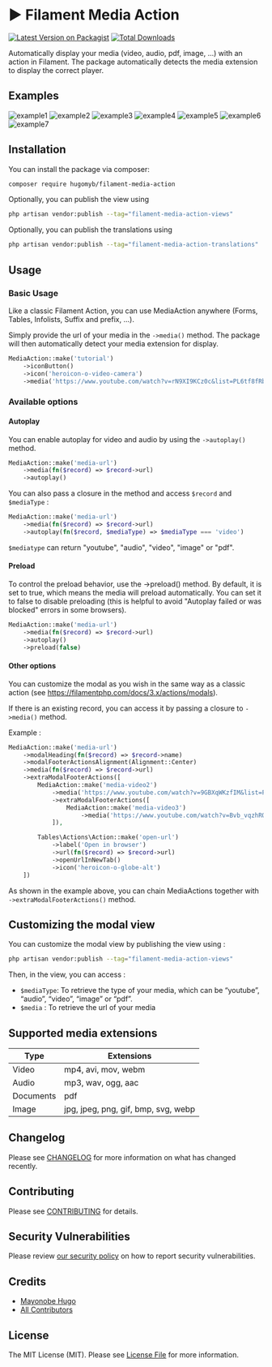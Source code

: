 # ▶️ Filament Media Action

[![Latest Version on Packagist](https://img.shields.io/packagist/v/hugomyb/filament-media-action.svg?style=flat-square)](https://packagist.org/packages/hugomyb/filament-media-action)
[![Total Downloads](https://img.shields.io/packagist/dt/hugomyb/filament-media-action.svg?style=flat-square)](https://packagist.org/packages/hugomyb/filament-media-action)



Automatically display your media (video, audio, pdf, image, ...) with an action in Filament.
The package automatically detects the media extension to display the correct player.

## Examples

![example1](https://raw.githubusercontent.com/hugomyb/filament-media-action/main/docs/example1.png)
![example2](https://raw.githubusercontent.com/hugomyb/filament-media-action/main/docs/example2.png)
![example3](https://raw.githubusercontent.com/hugomyb/filament-media-action/main/docs/example3.png)
![example4](https://raw.githubusercontent.com/hugomyb/filament-media-action/main/docs/example4.png)
![example5](https://raw.githubusercontent.com/hugomyb/filament-media-action/main/docs/example5.png)
![example6](https://raw.githubusercontent.com/hugomyb/filament-media-action/main/docs/example6.png)
![example7](https://raw.githubusercontent.com/hugomyb/filament-media-action/main/docs/example7.png)

## Installation

You can install the package via composer:

```bash
composer require hugomyb/filament-media-action
```

Optionally, you can publish the view using

```bash
php artisan vendor:publish --tag="filament-media-action-views"
```

Optionally, you can publish the translations using

```bash
php artisan vendor:publish --tag="filament-media-action-translations"
```

## Usage

### Basic Usage

Like a classic Filament Action, you can use MediaAction anywhere (Forms, Tables, Infolists, Suffix and prefix, ...).

Simply provide the url of your media in the `->media()` method. The package will then automatically detect your media extension for display.
```php
MediaAction::make('tutorial')
    ->iconButton()
    ->icon('heroicon-o-video-camera')
    ->media('https://www.youtube.com/watch?v=rN9XI9KCz0c&list=PL6tf8fRbavl3jfL67gVOE9rF0jG5bNTMi')
```

### Available options

#### Autoplay

You can enable autoplay for video and audio by using the `->autoplay()` method.

```php
MediaAction::make('media-url')
    ->media(fn($record) => $record->url)
    ->autoplay()
```

You can also pass a closure in the method and access `$record` and `$mediaType` :

```php
MediaAction::make('media-url')
    ->media(fn($record) => $record->url)
    ->autoplay(fn($record, $mediaType) => $mediaType === 'video')
```

`$mediatype` can return "youtube", "audio", "video", "image" or "pdf".

#### Preload

To control the preload behavior, use the ->preload() method. By default, it is set to true, which means the media will preload automatically. You can set it to false to disable preloading (this is helpful to avoid "Autoplay failed or was blocked" errors in some browsers).

```php
MediaAction::make('media-url')
    ->media(fn($record) => $record->url)
    ->autoplay()
    ->preload(false)
```

#### Other options

You can customize the modal as you wish in the same way as a classic action (see https://filamentphp.com/docs/3.x/actions/modals).

If there is an existing record, you can access it by passing a closure to `->media()` method.

Example :
```php
MediaAction::make('media-url')
    ->modalHeading(fn($record) => $record->name)
    ->modalFooterActionsAlignment(Alignment::Center)
    ->media(fn($record) => $record->url)
    ->extraModalFooterActions([
        MediaAction::make('media-video2')
            ->media('https://www.youtube.com/watch?v=9GBXqWKzfIM&list=PL6tf8fRbavl3jfL67gVOE9rF0jG5bNTMi&index=3')
            ->extraModalFooterActions([
                MediaAction::make('media-video3')
                    ->media('https://www.youtube.com/watch?v=Bvb_vqzhRQs&list=PL6tf8fRbavl3jfL67gVOE9rF0jG5bNTMi&index=5')
            ]),

        Tables\Actions\Action::make('open-url')
            ->label('Open in browser')
            ->url(fn($record) => $record->url)
            ->openUrlInNewTab()
            ->icon('heroicon-o-globe-alt')
    ])
```

As shown in the example above, you can chain MediaActions together with `->extraModalFooterActions()` method.

## Customizing the modal view

You can customize the modal view by publishing the view using :

```bash
php artisan vendor:publish --tag="filament-media-action-views"
```

Then, in the view, you can access : 
- `$mediaType`: To retrieve the type of your media, which can be “youtube”, “audio”, “video”, “image” or “pdf”.
- `$media` : To retrieve the url of your media


## Supported media extensions

| Type      | Extensions           |
|-----------|----------------------|
| Video     | mp4, avi, mov, webm  |
| Audio     | mp3, wav, ogg, aac   |
| Documents | pdf                  |
| Image     | jpg, jpeg, png, gif, bmp, svg, webp |


## Changelog

Please see [CHANGELOG](CHANGELOG.md) for more information on what has changed recently.

## Contributing

Please see [CONTRIBUTING](.github/CONTRIBUTING.md) for details.

## Security Vulnerabilities

Please review [our security policy](../../security/policy) on how to report security vulnerabilities.

## Credits

- [Mayonobe Hugo](https://github.com/hugomyb)
- [All Contributors](../../contributors)

## License

The MIT License (MIT). Please see [License File](LICENSE.md) for more information.
